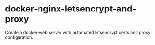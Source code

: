 # docker-nginx-letsencrypt-and-proxy
Create a docker-web server with automated letsencrypt certs and proxy configuration.


